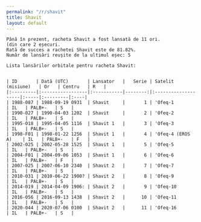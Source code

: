 ```yaml
---
permalink: "/r/shavit"
title: Shavit
layout: default
---
```


    Până în prezent, racheta Shavit a fost lansată de 11 ori.
    (din care 2 eșecuri.
    Rată de succes a rachetei Shavit este de 81.82%.
    Număr de lansări reușite de la ultimul eșec: 5
    
    Lista lansărilor orbitale pentru racheta Shavit:
    
    
    | ID       | Dată (UTC)       | Lansator   |   Serie | Satelit (misiune)   | Or   | Centru   | R   |
    |:---------|:-----------------|:-----------|--------:|:--------------------|:-----|:---------|:----|
    | 1988-087 | 1988-09-19 0931  | Shavit     |       1 | 'Ofeq-1             | IL   | PALB+-   | S   |
    | 1990-027 | 1990-04-03 1202  | Shavit     |       2 | 'Ofeq-2             | IL   | PALB+-   | S   |
    | 1995-018 | 1995-04-05 1116  | Shavit 1   |       3 | 'Ofeq-3             | IL   | PALB+-   | S   |
    | 1998-F01 | 1998-01-22 1256  | Shavit 1   |       4 | 'Ofeq-4 (EROS A)    | IL   | PALB+-   | F   |
    | 2002-025 | 2002-05-28 1525  | Shavit 1   |       5 | 'Ofeq-5             | IL   | PALB+-   | S   |
    | 2004-F01 | 2004-09-06 1053  | Shavit 1   |       6 | 'Ofeq-6             | IL   | PALB+-   | F   |
    | 2007-025 | 2007-06-10 2340  | Shavit 2   |       7 | 'Ofeq-7             | IL   | PALB+-   | S   |
    | 2010-031 | 2010-06-22 1900? | Shavit 2   |       8 | 'Ofeq-9             | IL   | PALB+-   | S   |
    | 2014-019 | 2014-04-09 1906: | Shavit 2   |       9 | 'Ofeq-10            | IL   | PALB+-   | S   |
    | 2016-056 | 2016-09-13 1438  | Shavit 2   |      10 | 'Ofeq-11            | IL   | PALB+-   | S   |
    | 2020-044 | 2020-07-06 0100  | Shavit 2   |      11 | 'Ofeq-16            | IL   | PALB+-   | S   |

